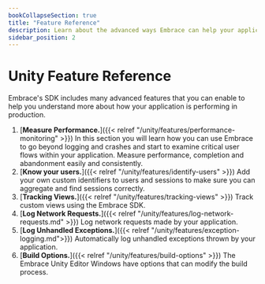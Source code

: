 ```yaml
---
bookCollapseSection: true
title: "Feature Reference"
description: Learn about the advanced ways Embrace can help your application
sidebar_position: 2
---
```


# Unity Feature Reference

Embrace's SDK includes many advanced features that you can enable to help you understand more about
how your application is performing in production.

1. [**Measure Performance.**]({{< relref "/unity/features/performance-monitoring" >}}) In this section you will learn how you can use Embrace to go beyond logging and crashes and start to examine critical user flows within your application. Measure performance, completion and abandonment easily and consistently.
1. [**Know your users.**]({{< relref "/unity/features/identify-users" >}}) Add your own custom identifiers to users and sessions to make sure you can aggregate and find sessions correctly.
1. [**Tracking Views.**]({{< relref "/unity/features/tracking-views" >}}) Track custom views using the Embrace SDK.
1. [**Log Network Requests.**]({{< relref "/unity/features/log-network-requests.md" >}}) Log network requests made by your application.
1. [**Log Unhandled Exceptions.**]({{< relref "/unity/features/exception-logging.md">}}) Automatically log unhandled exceptions thrown by your application.
1. [**Build Options.**]({{< relref "/unity/features/build-options" >}}) The Embrace Unity Editor Windows have options that can modify the build process.

